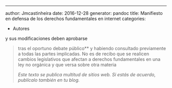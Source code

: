 ---
author: Jmcastinheira
date: 2016-12-28
generator: pandoc
title: Manifiesto en defensa de los derechos fundamentales en internet
categories:

  - Autores

 y sus modificaciones deben aprobarse
> tras el oportuno debate público** y habiendo consultado previamente a
> todas las partes implicadas. No es de recibo que se realicen cambios
> legislativos que afectan a derechos fundamentales en una ley no
> orgánica y que versa sobre otra materia
>
> *Este texto se publica multitud de sitios web. Si estás de acuerdo,
> publícalo también en tu blog.*
